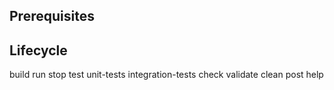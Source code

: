 ## Prerequisites

## Lifecycle

build
run
stop
test
unit-tests
integration-tests
check
validate
clean
post
help
